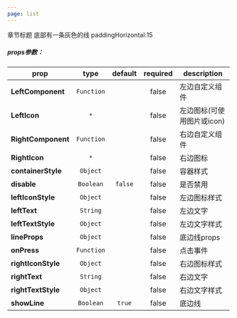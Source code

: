 ```yaml
---
page: list
---
```



章节标题
底部有一条灰色的线
paddingHorizontal:15

##### props参数：

prop | type | default | required | description
---- | :----: | :-------: | :--------: | -----------
**LeftComponent** | `Function` |  | false | 左边自定义组件
**LeftIcon** | `*` |  | false | 左边图标(可使用图片或icon)
**RightComponent** | `Function` |  | false | 右边自定义组件
**RightIcon** | `*` |  | false | 右边图标
**containerStyle** | `Object` |  | false | 容器样式
**disable** | `Boolean` | `false` | false | 是否禁用
**leftIconStyle** | `Object` |  | false | 左边图标样式
**leftText** | `String` |  | false | 左边文字
**leftTextStyle** | `Object` |  | false | 左边文字样式
**lineProps** | `Object` |  | false | 底边线props
**onPress** | `Function` |  | false | 点击事件
**rightIconStyle** | `Object` |  | false | 右边图标样式
**rightText** | `String` |  | false | 右边文字
**rightTextStyle** | `Object` |  | false | 右边文字样式
**showLine** | `Boolean` | `true` | false | 底边线



